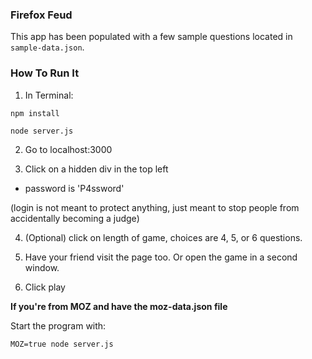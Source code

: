 ### Firefox Feud

This app has been populated with a few sample questions located in `sample-data.json`.

### How To Run It

1. In Terminal:

`npm install`

`node server.js`

2. Go to localhost:3000

3. Click on a hidden div in the top left
  - password is 'P4ssword'

  (login is not meant to protect anything, just meant to stop people from accidentally becoming a judge)

4. (Optional) click on length of game, choices are 4, 5, or 6 questions.

5. Have your friend visit the page too. Or open the game in a second window.

6. Click play


**If you're from MOZ and have the moz-data.json file**

Start the program with:

`MOZ=true node server.js`
